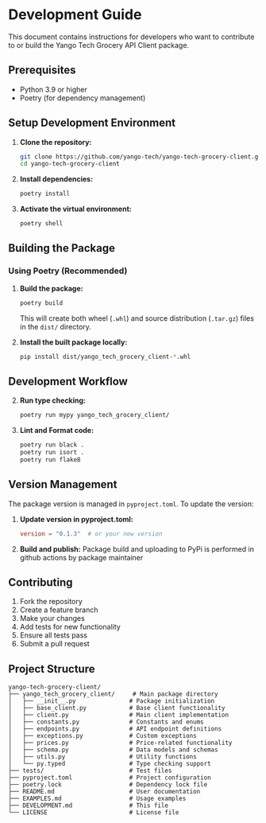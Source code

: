 # Development Guide

This document contains instructions for developers who want to contribute to or build the Yango Tech Grocery API Client package.

## Prerequisites

- Python 3.9 or higher
- Poetry (for dependency management)

## Setup Development Environment

1. **Clone the repository:**
   ```bash
   git clone https://github.com/yango-tech/yango-tech-grocery-client.git
   cd yango-tech-grocery-client
   ```

2. **Install dependencies:**
   ```bash
   poetry install
   ```

3. **Activate the virtual environment:**
   ```bash
   poetry shell
   ```

## Building the Package

### Using Poetry (Recommended)

1. **Build the package:**
   ```bash
   poetry build
   ```

   This will create both wheel (`.whl`) and source distribution (`.tar.gz`) files in the `dist/` directory.

2. **Install the built package locally:**
   ```bash
   pip install dist/yango_tech_grocery_client-*.whl
   ```

## Development Workflow

2. **Run type checking:**
   ```bash
   poetry run mypy yango_tech_grocery_client/
   ```

3. **Lint and Format code:**
   ```bash
   poetry run black .
   poetry run isort .
   poetry run flake8
   ```

## Version Management

The package version is managed in `pyproject.toml`. To update the version:

1. **Update version in pyproject.toml:**
   ```toml
   version = "0.1.3"  # or your new version
   ```

2. **Build and publish:**
   Package build and uploading to PyPi is performed in github actions by package maintainer

## Contributing

1. Fork the repository
2. Create a feature branch
3. Make your changes
4. Add tests for new functionality
5. Ensure all tests pass
6. Submit a pull request

## Project Structure

```
yango-tech-grocery-client/
├── yango_tech_grocery_client/     # Main package directory
│   ├── __init__.py               # Package initialization
│   ├── base_client.py            # Base client functionality
│   ├── client.py                 # Main client implementation
│   ├── constants.py              # Constants and enums
│   ├── endpoints.py              # API endpoint definitions
│   ├── exceptions.py             # Custom exceptions
│   ├── prices.py                 # Price-related functionality
│   ├── schema.py                 # Data models and schemas
│   ├── utils.py                  # Utility functions
│   └── py.typed                  # Type checking support
├── tests/                        # Test files
├── pyproject.toml                # Project configuration
├── poetry.lock                   # Dependency lock file
├── README.md                     # User documentation
├── EXAMPLES.md                   # Usage examples
├── DEVELOPMENT.md                # This file
└── LICENSE                       # License file
```
